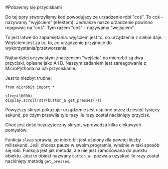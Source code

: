 #Pobawmy się przyciskami

Do tej pory stworzylismy kod powodujacy ze urzadzenie robi "coś". To coś - nazywamy "wyjściem" (efektem). Jednakze nasze urzadzenie powinno reagowac na "coś". Tym razem "coś" - nazywamy "wejściem".

To jest latwe do zapamiętania: wyjściem jest to, co urządzenie z siebie daje. Wejściem jest za to, to, co urządzenie przyjmuje do wykorzystania/przetworzenia.

Najbardziej oczywistym znaczeniem "wejścia" na micro:bit są dwa przyciski, opisane jako A i B. Naszym zadaniem jest zareagowanie z MicroPythona na ich przyciskanie.

Jest to niezbyt trudne:

```markdawn
from microbit import *

sleep(10000)
display.scroll(str(button_a.get_presses()))
```

Powyższy skrypt pokazuje: urządzenie jest uśpione przez dziesięć tysięcy sekund, po czym przewija tyle razy ile razy został naciśnięty przycisk. 

Choć jest dość bezużyteczny skrypt, wprowadza kilka ciekawych pomysłów:

Funkcja `sleep` sprawia, że micro:bit jest uśpiony dla pewnej liczby milisekund. Jeśli chcesz pauze w swoim programie, właśnie w taki sposób się robi. Funkcja jest jak metoda, ale nie jest zamocowana do punktu obiektu. Jest to obiekt nazwany `button_a` i pozwala uzyskać ile razy został naciśnięty metodą `get_presses`.

